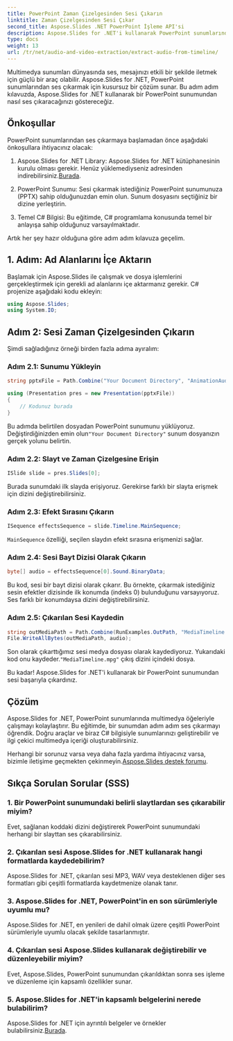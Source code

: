 ```yaml
---
title: PowerPoint Zaman Çizelgesinden Sesi Çıkarın
linktitle: Zaman Çizelgesinden Sesi Çıkar
second_title: Aspose.Slides .NET PowerPoint İşleme API'si
description: Aspose.Slides for .NET'i kullanarak PowerPoint sunumlarından nasıl ses çıkaracağınızı öğrenin. Multimedya içeriğinizi kolaylıkla geliştirin.
type: docs
weight: 13
url: /tr/net/audio-and-video-extraction/extract-audio-from-timeline/
---
```


Multimedya sunumları dünyasında ses, mesajınızı etkili bir şekilde iletmek için güçlü bir araç olabilir. Aspose.Slides for .NET, PowerPoint sunumlarından ses çıkarmak için kusursuz bir çözüm sunar. Bu adım adım kılavuzda, Aspose.Slides for .NET kullanarak bir PowerPoint sunumundan nasıl ses çıkaracağınızı göstereceğiz.

## Önkoşullar

PowerPoint sunumlarından ses çıkarmaya başlamadan önce aşağıdaki önkoşullara ihtiyacınız olacak:

1.  Aspose.Slides for .NET Library: Aspose.Slides for .NET kütüphanesinin kurulu olması gerekir. Henüz yüklemediyseniz adresinden indirebilirsiniz.[Burada](https://releases.aspose.com/slides/net/).

2. PowerPoint Sunumu: Sesi çıkarmak istediğiniz PowerPoint sunumunuza (PPTX) sahip olduğunuzdan emin olun. Sunum dosyasını seçtiğiniz bir dizine yerleştirin.

3. Temel C# Bilgisi: Bu eğitimde, C# programlama konusunda temel bir anlayışa sahip olduğunuz varsayılmaktadır.

Artık her şey hazır olduğuna göre adım adım kılavuza geçelim.

## 1. Adım: Ad Alanlarını İçe Aktarın

Başlamak için Aspose.Slides ile çalışmak ve dosya işlemlerini gerçekleştirmek için gerekli ad alanlarını içe aktarmanız gerekir. C# projenize aşağıdaki kodu ekleyin:

```csharp
using Aspose.Slides;
using System.IO;
```

## Adım 2: Sesi Zaman Çizelgesinden Çıkarın

Şimdi sağladığınız örneği birden fazla adıma ayıralım:

### Adım 2.1: Sunumu Yükleyin

```csharp
string pptxFile = Path.Combine("Your Document Directory", "AnimationAudio.pptx");

using (Presentation pres = new Presentation(pptxFile))
{
    // Kodunuz burada
}
```

Bu adımda belirtilen dosyadan PowerPoint sunumunu yüklüyoruz. Değiştirdiğinizden emin olun`"Your Document Directory"` sunum dosyanızın gerçek yolunu belirtin.

### Adım 2.2: Slayt ve Zaman Çizelgesine Erişin

```csharp
ISlide slide = pres.Slides[0];
```

Burada sunumdaki ilk slayda erişiyoruz. Gerekirse farklı bir slayta erişmek için dizini değiştirebilirsiniz.

### Adım 2.3: Efekt Sırasını Çıkarın

```csharp
ISequence effectsSequence = slide.Timeline.MainSequence;
```

`MainSequence` özelliği, seçilen slaydın efekt sırasına erişmenizi sağlar.

### Adım 2.4: Sesi Bayt Dizisi Olarak Çıkarın

```csharp
byte[] audio = effectsSequence[0].Sound.BinaryData;
```

Bu kod, sesi bir bayt dizisi olarak çıkarır. Bu örnekte, çıkarmak istediğiniz sesin efektler dizisinde ilk konumda (indeks 0) bulunduğunu varsayıyoruz. Ses farklı bir konumdaysa dizini değiştirebilirsiniz.

### Adım 2.5: Çıkarılan Sesi Kaydedin

```csharp
string outMediaPath = Path.Combine(RunExamples.OutPath, "MediaTimeline.mpg");
File.WriteAllBytes(outMediaPath, audio);
```

 Son olarak çıkarttığımız sesi medya dosyası olarak kaydediyoruz. Yukarıdaki kod onu kaydeder.`"MediaTimeline.mpg"` çıkış dizini içindeki dosya.

Bu kadar! Aspose.Slides for .NET'i kullanarak bir PowerPoint sunumundan sesi başarıyla çıkardınız.

## Çözüm

Aspose.Slides for .NET, PowerPoint sunumlarında multimedya öğeleriyle çalışmayı kolaylaştırır. Bu eğitimde, bir sunumdan adım adım ses çıkarmayı öğrendik. Doğru araçlar ve biraz C# bilgisiyle sunumlarınızı geliştirebilir ve ilgi çekici multimedya içeriği oluşturabilirsiniz.

 Herhangi bir sorunuz varsa veya daha fazla yardıma ihtiyacınız varsa, bizimle iletişime geçmekten çekinmeyin.[Aspose.Slides destek forumu](https://forum.aspose.com/).

## Sıkça Sorulan Sorular (SSS)

### 1. Bir PowerPoint sunumundaki belirli slaytlardan ses çıkarabilir miyim?

Evet, sağlanan koddaki dizini değiştirerek PowerPoint sunumundaki herhangi bir slayttan ses çıkarabilirsiniz.

### 2. Çıkarılan sesi Aspose.Slides for .NET kullanarak hangi formatlarda kaydedebilirim?

Aspose.Slides for .NET, çıkarılan sesi MP3, WAV veya desteklenen diğer ses formatları gibi çeşitli formatlarda kaydetmenize olanak tanır.

### 3. Aspose.Slides for .NET, PowerPoint'in en son sürümleriyle uyumlu mu?

Aspose.Slides for .NET, en yenileri de dahil olmak üzere çeşitli PowerPoint sürümleriyle uyumlu olacak şekilde tasarlanmıştır.

### 4. Çıkarılan sesi Aspose.Slides kullanarak değiştirebilir ve düzenleyebilir miyim?

Evet, Aspose.Slides, PowerPoint sunumundan çıkarıldıktan sonra ses işleme ve düzenleme için kapsamlı özellikler sunar.

### 5. Aspose.Slides for .NET'in kapsamlı belgelerini nerede bulabilirim?

 Aspose.Slides for .NET için ayrıntılı belgeler ve örnekler bulabilirsiniz.[Burada](https://reference.aspose.com/slides/net/).